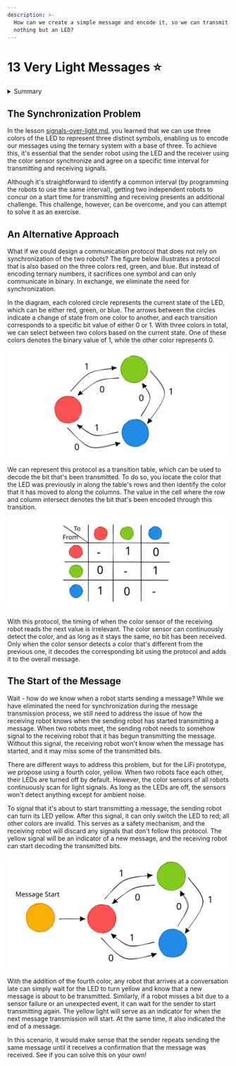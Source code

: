 ```yaml
---
description: >-
  How can we create a simple message and encode it, so we can transmit it using
  nothing but an LED?
---
```


# 13 Very Light Messages ⭐

<details>

<summary>Summary</summary>

In this lesson, you'll learn:

* Why it can be difficult to synchronize the sender (LED) and the receiver (color sensor) when communicating over light.
* How a different approach could look like that doesn't rely on time synchronization.

This lesson is relevant for [Exercise 5: Speed Of Light](https://winf-hsos.github.io/lifi-exercises/exercises/05_exercise_speed_of_light.pdf).

</details>

## The Synchronization Problem

In the lesson [signals-over-light.md](signals-over-light.md "mention"), you learned that we can use three colors of the LED to represent three distinct symbols, enabling us to encode our messages using the ternary system with a base of three. To achieve this, it's essential that the sender robot using the LED and the receiver using the color sensor synchronize and agree on a specific time interval for transmitting and receiving signals.&#x20;

Although it's straightforward to identify a common interval (by programming the robots to use the same interval), getting two independent robots to concur on a start time for transmitting and receiving presents an additional challenge. This challenge, however, can be overcome, and you can attempt to solve it as an exercise.

## An Alternative Approach

What if we could design a communication protocol that does not rely on synchronization of the two robots? The figure below illustrates a protocol that is also based on the three colors red, green, and blue. But instead of encoding ternary numbers, it sacrifices one symbol and can only communicate in binary. In exchange, we eliminate the need for synchronization.

In the diagram, each colored circle represents the current state of the LED, which can be either red, green, or blue. The arrows between the circles indicate a change of state from one color to another, and each transition corresponds to a specific bit value of either 0 or 1. With three colors in total, we can select between two colors based on the current state. One of these colors denotes the binary value of 1, while the other color represents 0.



<img src="../.gitbook/assets/file.excalidraw (17) (1).svg" alt="A protocol based on three states to encode bits." class="gitbook-drawing">

We can represent this protocol as a transition table, which can be used to decode the bit that's been transmitted. To do so, you locate the color that the LED was previously in along the table's rows and then identify the color that it has moved to along the columns. The value in the cell where the row and column intersect denotes the bit that's been encoded through this transition.

<img src="../.gitbook/assets/file.excalidraw (10) (1).svg" alt="The protocol as a transition table between states." class="gitbook-drawing">

With this protocol, the timing of when the color sensor of the receiving robot reads the next value is irrelevant. The color sensor can continuously detect the color, and as long as it stays the same, no bit has been received. Only when the color sensor detects a color that's different from the previous one, it decodes the corresponding bit using the protocol and adds it to the overall message.

## The Start of the Message

Wait - how do we know when a robot starts sending a message? While we have eliminated the need for synchronization during the message transmission process, we still need to address the issue of how the receiving robot knows when the sending robot has started transmitting a message. When two robots meet, the sending robot needs to somehow signal to the receiving robot that it has begun transmitting the message. Without this signal, the receiving robot won't know when the message has started, and it may miss some of the transmitted bits.

There are different ways to address this problem, but for the LiFi prototype, we propose using a fourth color, yellow. When two robots face each other, their LEDs are turned off by default. However, the color sensors of all robots continuously scan for light signals. As long as the LEDs are off, the sensors won't detect anything except for ambient noise.

To signal that it's about to start transmitting a message, the sending robot can turn its LED yellow. After this signal, it can only switch the LED to red; all other colors are invalid. This serves as a safety mechanism, and the receiving robot will discard any signals that don't follow this protocol. The yellow signal will be an indicator of a new message, and the receiving robot can start decoding the transmitted bits.

<img src="../.gitbook/assets/file.excalidraw (14) (1).svg" alt="" class="gitbook-drawing">

With the addition of the fourth color, any robot that arrives at a conversation late can simply wait for the LED to turn yellow and know that a new message is about to be transmitted. Similarly, if a robot misses a bit due to a sensor failure or an unexpected event, it can wait for the sender to start transmitting again. The yellow light will serve as an indicator for when the next message transmission will start. At the same time, it also indicated the end of a message.&#x20;

In this scenario, it would make sense that the sender repeats sending the same message until it receives a confirmation that the message was received. See if you can solve this on your own!

